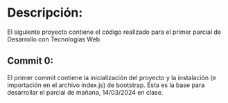 
# Descripción:

El siguiente proyecto contiene el código realizado para el primer parcial de Desarrollo con Tecnologías Web.

## Commit 0:

El primer commit contiene la inicialización del proyecto y la instalación (e importación en el archivo index.js) de bootstrap. Esta es la base para desarrollar el parcial de mañana, 14/03/2024 en clase.
